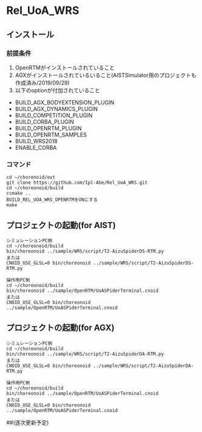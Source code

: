 # Rel_UoA_WRS

## インストール  
### 前提条件  
1. OpenRTMがインストールされていること  
2. AGXがインストールされているいること(AISTSimulator用のプロジェクトも作成済み/2019/09/29)  
3. 以下のoptionが付加されていること  
* BUILD_AGX_BODYEXTENSION_PLUGIN  
* BUILD_AGX_DYNAMICS_PLUGIN  
* BUILD_COMPETITION_PLUGIN  
* BUILD_CORBA_PLUGIN  
* BUILD_OPENRTM_PLUGIN  
* BUILD_OPENRTM_SAMPLES  
* BUILD_WRS2018  
* ENABLE_CORBA  






### コマンド
    cd ~/chorenoid/ext   
    git clone https://github.com/Ipl-Abe/Rel_UoA_WRS.git  
    cd ~/choreonoid/build   
    ccmake ..   
    BUILD_REL_UOA_WRS_OPENRTMをONにする  
    make   
    
## プロジェクトの起動(for AIST)
    シミュレーションPC側　
    cd ~/choreonoid/build
    bin/choreonoid ../sample/WRS/script/T2-AizuSpiderDS-RTM.py  
    または  
    CNOID_USE_GLSL=0 bin/choreonoid ../sample/WRS/script/T2-AizuSpiderDS-RTM.py  
    
    操作用PC側  
    cd ~/choreonoid/build  
    bin/choreonoid ../sample/OpenRTM/UoASPiderTerminal.cnoid  
    または  
    CNOID_USE_GLSL=0 bin/choreonoid ../sample/OpenRTM/UoASPiderTerminal.cnoid  

## プロジェクトの起動(for AGX)
    シミュレーションPC側
    cd ~/choreonoid/build   
    bin/choreonoid ../sample/WRS/script/T2-AizuSpiderDA-RTM.py  
    または  
    CNOID_USE_GLSL=0 bin/choreonoid ../sample/WRS/script/T2-AizuSpiderDA-RTM.py  
    
    操作用PC側
    cd ~/choreonoid/build  
    bin/choreonoid ../sample/OpenRTM/UoASPiderTerminal.cnoid  
    または  
    CNOID_USE_GLSL=0 bin/choreonoid ../sample/OpenRTM/UoASPiderTerminal.cnoid  
##(逐次更新予定)
